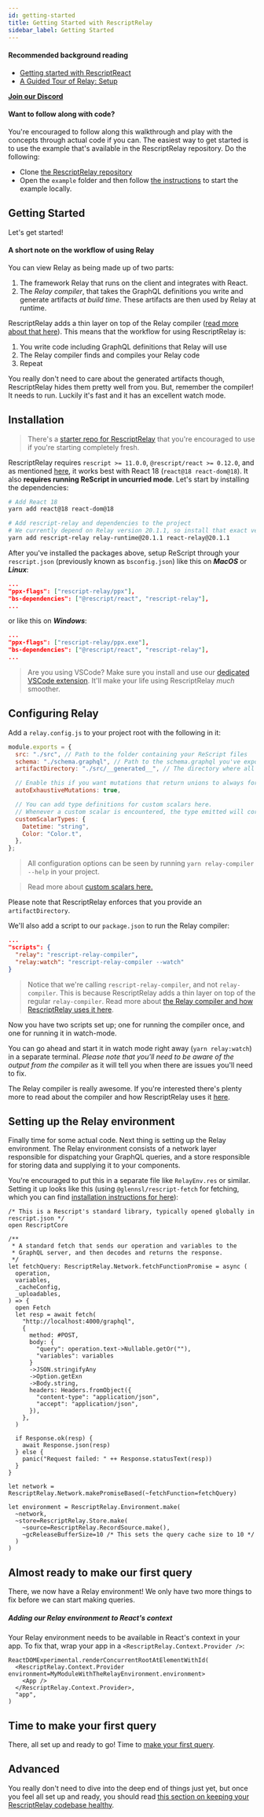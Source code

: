 ```yaml
---
id: getting-started
title: Getting Started with RescriptRelay
sidebar_label: Getting Started
---
```


#### Recommended background reading

- [Getting started with RescriptReact](https://rescript-lang.org/docs/react/latest/introduction)
- [A Guided Tour of Relay: Setup](https://relay.dev/docs/guided-tour/)

[**Join our Discord**](https://discord.gg/wzj4EN8XDc)

#### Want to follow along with code?

You're encouraged to follow along this walkthrough and play with the concepts through actual code if you can. The easiest way to get started is to use the example that's available in the RescriptRelay repository. Do the following:

- Clone [the RescriptRelay repository](https://github.com/zth/rescript-relay)
- Open the `example` folder and then follow [the instructions](https://github.com/zth/rescript-relay/blob/master/example/README.md) to start the example locally.

## Getting Started

Let's get started!

#### A short note on the workflow of using Relay

You can view Relay as being made up of two parts:

1. The framework Relay that runs on the client and integrates with React.
2. The _Relay compiler_, that takes the GraphQL definitions you write and generate artifacts _at build time_. These artifacts are then used by Relay at runtime.

RescriptRelay adds a thin layer on top of the Relay compiler ([read more about that here](the-compiler)). This means that the workflow for using RescriptRelay is:

1. You write code including GraphQL definitions that Relay will use
2. The Relay compiler finds and compiles your Relay code
3. Repeat

You really don't need to care about the generated artifacts though, RescriptRelay hides them pretty well from you. But, remember the compiler! It needs to run. Luckily it's fast and it has an excellent watch mode.

## Installation

> There's a [starter repo for RescriptRelay](https://github.com/zth/rescript-relay-starter) that you're encouraged to use if you're starting completely fresh.

RescriptRelay requires `rescript >= 11.0.0`, `@rescript/react >= 0.12.0`, and as mentioned [here](#concurrent-mode-is-encouraged), it works best with React 18 (`react@18 react-dom@18`). It also **requires running ReScript in uncurried mode**. Let's start by installing the dependencies:

```bash title="Terminal"
# Add React 18
yarn add react@18 react-dom@18

# Add rescript-relay and dependencies to the project
# We currently depend on Relay version 20.1.1, so install that exact version
yarn add rescript-relay relay-runtime@20.1.1 react-relay@20.1.1
```

After you've installed the packages above, setup ReScript through your `rescript.json` (previously known as `bsconfig.json`) like this on _**MacOS**_ or _**Linux**_:

```json title="rescript.json"
...
"ppx-flags": ["rescript-relay/ppx"],
"bs-dependencies": ["@rescript/react", "rescript-relay"],
...
```

or like this on _**Windows**_:

```json title="rescript.json"
...
"ppx-flags": ["rescript-relay/ppx.exe"],
"bs-dependencies": ["@rescript/react", "rescript-relay"],
...
```

> Are you using VSCode? Make sure you install and use our [dedicated VSCode extension](vscode-extension). It'll make your life using RescriptRelay _much_ smoother.

## Configuring Relay

Add a `relay.config.js` to your project root with the following in it:

```js title="relay.config.js"
module.exports = {
  src: "./src", // Path to the folder containing your ReScript files
  schema: "./schema.graphql", // Path to the schema.graphql you've exported from your API. Don't know what this is? It's a saved introspection of what your schema looks like. You can run `npx get-graphql-schema http://path/to/my/graphql/server > schema.graphql` in your root to generate it
  artifactDirectory: "./src/__generated__", // The directory where all generated files will be emitted

  // Enable this if you want mutations that return unions to always force selecting all union members. Read more in the docs on unions.
  autoExhaustiveMutations: true,

  // You can add type definitions for custom scalars here.
  // Whenever a custom scalar is encountered, the type emitted will correspond to the definition defined here. You can then deal with the type as needed when accessing the data.
  customScalarTypes: {
    Datetime: "string",
    Color: "Color.t",
  },
};
```

> All configuration options can be seen by running `yarn relay-compiler --help` in your project.

> Read more about [custom scalars here.](custom-scalars)

Please note that RescriptRelay enforces that you provide an `artifactDirectory`.

We'll also add a script to our `package.json` to run the Relay compiler:

```json title="package.json"
...
"scripts": {
  "relay": "rescript-relay-compiler",
  "relay:watch": "rescript-relay-compiler --watch"
}
```

> Notice that we're calling `rescript-relay-compiler`, and not `relay-compiler`. This is because RescriptRelay adds a thin layer on top of the regular `relay-compiler`. Read more about [the Relay compiler and how RescriptRelay uses it here](the-compiler).

Now you have two scripts set up; one for running the compiler once, and one for running it in watch-mode.

You can go ahead and start it in watch mode right away (`yarn relay:watch`) in a separate terminal. _Please note that you'll need to be aware of the output from the compiler_ as it will tell you when there are issues you'll need to fix.

The Relay compiler is really awesome. If you're interested there's plenty more to read about the compiler and how RescriptRelay uses it [here](the-compiler).

## Setting up the Relay environment

Finally time for some actual code. Next thing is setting up the Relay environment. The Relay environment consists of a network layer responsible for dispatching your GraphQL queries, and a store responsible for storing data and supplying it to your components.

You're encouraged to put this in a separate file like `RelayEnv.res` or similar. Setting it up looks like this (using `@glennsl/rescript-fetch` for fetching, which you can find [installation instructions for here](https://github.com/glennsl/rescript-fetch)):

```rescript title="RelayEnv.res"
/* This is a Rescript's standard library, typically opened globally in rescript.json */
open RescriptCore

/**
 * A standard fetch that sends our operation and variables to the
 * GraphQL server, and then decodes and returns the response.
 */
let fetchQuery: RescriptRelay.Network.fetchFunctionPromise = async (
  operation,
  variables,
  _cacheConfig,
  _uploadables,
) => {
  open Fetch
  let resp = await fetch(
    "http://localhost:4000/graphql",
    {
      method: #POST,
      body: {
        "query": operation.text->Nullable.getOr(""),
        "variables": variables
      }
      ->JSON.stringifyAny
      ->Option.getExn
      ->Body.string,
      headers: Headers.fromObject({
        "content-type": "application/json",
        "accept": "application/json",
      }),
    },
  )

  if Response.ok(resp) {
    await Response.json(resp)
  } else {
    panic("Request failed: " ++ Response.statusText(resp))
  }
}

let network = RescriptRelay.Network.makePromiseBased(~fetchFunction=fetchQuery)

let environment = RescriptRelay.Environment.make(
  ~network,
  ~store=RescriptRelay.Store.make(
    ~source=RescriptRelay.RecordSource.make(),
    ~gcReleaseBufferSize=10 /* This sets the query cache size to 10 */
  )
)
```

## Almost ready to make our first query

There, we now have a Relay environment! We only have two more things to fix before we can start making queries.

##### Adding our Relay environment to React's context

Your Relay environment needs to be available in React's context in your app. To fix that, wrap your app in a `<RescriptRelay.Context.Provider />`:

```rescript title="Index.res"
ReactDOMExperimental.renderConcurrentRootAtElementWithId(
  <RescriptRelay.Context.Provider environment=MyModuleWithTheRelayEnvironment.environment>
    <App />
  </RescriptRelay.Context.Provider>,
  "app",
)

```

## Time to make your first query

There, all set up and ready to go! Time to [make your first query](making-queries).

## Advanced

You really don't need to dive into the deep end of things just yet, but once you feel all set up and ready, you should read [this section on keeping your RescriptRelay codebase healthy](codebase-health-considerations).
